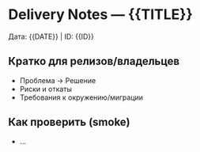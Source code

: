 # Delivery Notes — {{TITLE}}

Дата: {{DATE}} | ID: {{ID}}

## Кратко для релизов/владельцев
- Проблема → Решение
- Риски и откаты
- Требования к окружению/миграции

## Как проверить (smoke)
- …

